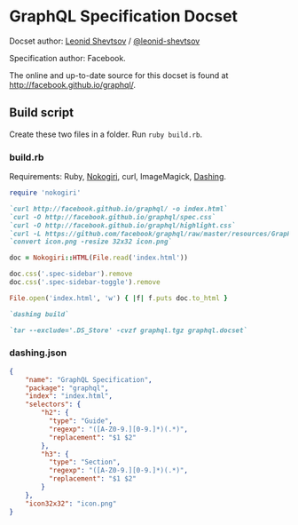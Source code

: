 GraphQL Specification Docset
============================


Docset author: [Leonid Shevtsov](https://leonid.shevtsov.me) / [@leonid-shevtsov](https://github.com/leonid-shevtsov)

Specification author: Facebook.

The online and up-to-date source for this docset is found at http://facebook.github.io/graphql/.

## Build script

Create these two files in a folder. Run `ruby build.rb`.

### build.rb

Requirements: Ruby, [Nokogiri](https://rubygems.org/gems/nokogiri), curl, ImageMagick, [Dashing](https://github.com/technosophos/dashing).

``` ruby
require 'nokogiri'

`curl http://facebook.github.io/graphql/ -o index.html`
`curl -O http://facebook.github.io/graphql/spec.css`
`curl -O http://facebook.github.io/graphql/highlight.css`
`curl -L https://github.com/facebook/graphql/raw/master/resources/GraphQL%20Logo.png >icon.png`
`convert icon.png -resize 32x32 icon.png`

doc = Nokogiri::HTML(File.read('index.html'))

doc.css('.spec-sidebar').remove
doc.css('.spec-sidebar-toggle').remove

File.open('index.html', 'w') { |f| f.puts doc.to_html }

`dashing build`

`tar --exclude='.DS_Store' -cvzf graphql.tgz graphql.docset`
```

### dashing.json

``` json
{
    "name": "GraphQL Specification",
    "package": "graphql",
    "index": "index.html",
    "selectors": {
        "h2": {
          "type": "Guide",
          "regexp": "([A-Z0-9.][0-9.]*)(.*)",
          "replacement": "$1 $2"
        },
        "h3": {
          "type": "Section",
          "regexp": "([A-Z0-9.][0-9.]*)(.*)",
          "replacement": "$1 $2"
        }
    },
    "icon32x32": "icon.png"
}
```
